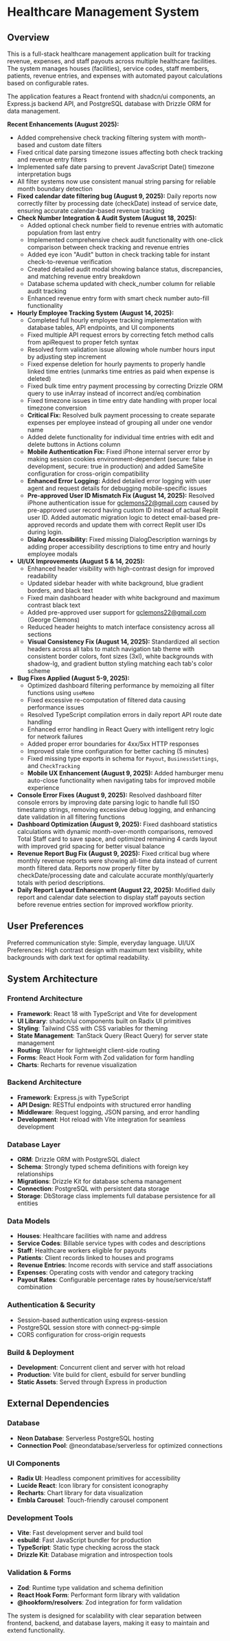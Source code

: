 # Healthcare Management System

## Overview

This is a full-stack healthcare management application built for tracking revenue, expenses, and staff payouts across multiple healthcare facilities. The system manages houses (facilities), service codes, staff members, patients, revenue entries, and expenses with automated payout calculations based on configurable rates.

The application features a React frontend with shadcn/ui components, an Express.js backend API, and PostgreSQL database with Drizzle ORM for data management.

**Recent Enhancements (August 2025):**
- Added comprehensive check tracking filtering system with month-based and custom date filters
- Fixed critical date parsing timezone issues affecting both check tracking and revenue entry filters  
- Implemented safe date parsing to prevent JavaScript Date() timezone interpretation bugs
- All filter systems now use consistent manual string parsing for reliable month boundary detection
- **Fixed calendar date filtering bug (August 9, 2025):** Daily reports now correctly filter by processing date (checkDate) instead of service date, ensuring accurate calendar-based revenue tracking
- **Check Number Integration & Audit System (August 18, 2025):**
  - Added optional check number field to revenue entries with automatic population from last entry
  - Implemented comprehensive check audit functionality with one-click comparison between check tracking and revenue entries
  - Added eye icon "Audit" button in check tracking table for instant check-to-revenue verification
  - Created detailed audit modal showing balance status, discrepancies, and matching revenue entry breakdown
  - Database schema updated with check_number column for reliable audit tracking
  - Enhanced revenue entry form with smart check number auto-fill functionality
- **Hourly Employee Tracking System (August 14, 2025):**
  - Completed full hourly employee tracking implementation with database tables, API endpoints, and UI components
  - Fixed multiple API request errors by correcting fetch method calls from apiRequest to proper fetch syntax
  - Resolved form validation issue allowing whole number hours input by adjusting step increment
  - Fixed expense deletion for hourly payments to properly handle linked time entries (unmarks time entries as paid when expense is deleted)
  - Fixed bulk time entry payment processing by correcting Drizzle ORM query to use inArray instead of incorrect and/eq combination
  - Fixed timezone issues in time entry date handling with proper local timezone conversion
  - **Critical Fix:** Resolved bulk payment processing to create separate expenses per employee instead of grouping all under one vendor name
  - Added delete functionality for individual time entries with edit and delete buttons in Actions column
  - **Mobile Authentication Fix:** Fixed iPhone internal server error by making session cookies environment-dependent (secure: false in development, secure: true in production) and added SameSite configuration for cross-origin compatibility
  - **Enhanced Error Logging:** Added detailed error logging with user agent and request details for debugging mobile-specific issues
  - **Pre-approved User ID Mismatch Fix (August 14, 2025):** Resolved iPhone authentication issue for gclemons22@gmail.com caused by pre-approved user record having custom ID instead of actual Replit user ID. Added automatic migration logic to detect email-based pre-approved records and update them with correct Replit user IDs during login.
  - **Dialog Accessibility:** Fixed missing DialogDescription warnings by adding proper accessibility descriptions to time entry and hourly employee modals
- **UI/UX Improvements (August 5 & 14, 2025):**
  - Enhanced header visibility with high-contrast design for improved readability
  - Updated sidebar header with white background, blue gradient borders, and black text
  - Fixed main dashboard header with white background and maximum contrast black text
  - Added pre-approved user support for gclemons22@gmail.com (George Clemons)
  - Reduced header heights to match interface consistency across all sections
  - **Visual Consistency Fix (August 14, 2025):** Standardized all section headers across all tabs to match navigation tab theme with consistent border colors, font sizes (3xl), white backgrounds with shadow-lg, and gradient button styling matching each tab's color scheme
- **Bug Fixes Applied (August 5-9, 2025):**
  - Optimized dashboard filtering performance by memoizing all filter functions using `useMemo`
  - Fixed excessive re-computation of filtered data causing performance issues
  - Resolved TypeScript compilation errors in daily report API route date handling
  - Enhanced error handling in React Query with intelligent retry logic for network failures
  - Added proper error boundaries for 4xx/5xx HTTP responses
  - Improved stale time configuration for better caching (5 minutes)
  - Fixed missing type exports in schema for `Payout`, `BusinessSettings`, and `CheckTracking`
  - **Mobile UX Enhancement (August 9, 2025):** Added hamburger menu auto-close functionality when navigating tabs for improved mobile experience
- **Console Error Fixes (August 9, 2025):** Resolved dashboard filter console errors by improving date parsing logic to handle full ISO timestamp strings, removing excessive debug logging, and enhancing date validation in all filtering functions
- **Dashboard Optimization (August 9, 2025):** Fixed dashboard statistics calculations with dynamic month-over-month comparisons, removed Total Staff card to save space, and optimized remaining 4 cards layout with improved grid spacing for better visual balance
- **Revenue Report Bug Fix (August 9, 2025):** Fixed critical bug where monthly revenue reports were showing all-time data instead of current month filtered data. Reports now properly filter by checkDate/processing date and calculate accurate monthly/quarterly totals with period descriptions.
- **Daily Report Layout Enhancement (August 22, 2025):** Modified daily report and calendar date selection to display staff payouts section before revenue entries section for improved workflow priority.

## User Preferences

Preferred communication style: Simple, everyday language.
UI/UX Preferences: High contrast design with maximum text visibility, white backgrounds with dark text for optimal readability.

## System Architecture

### Frontend Architecture
- **Framework**: React 18 with TypeScript and Vite for development
- **UI Library**: shadcn/ui components built on Radix UI primitives
- **Styling**: Tailwind CSS with CSS variables for theming
- **State Management**: TanStack Query (React Query) for server state management
- **Routing**: Wouter for lightweight client-side routing
- **Forms**: React Hook Form with Zod validation for form handling
- **Charts**: Recharts for revenue visualization

### Backend Architecture
- **Framework**: Express.js with TypeScript
- **API Design**: RESTful endpoints with structured error handling
- **Middleware**: Request logging, JSON parsing, and error handling
- **Development**: Hot reload with Vite integration for seamless development

### Database Layer
- **ORM**: Drizzle ORM with PostgreSQL dialect
- **Schema**: Strongly typed schema definitions with foreign key relationships
- **Migrations**: Drizzle Kit for database schema management
- **Connection**: PostgreSQL with persistent data storage
- **Storage**: DbStorage class implements full database persistence for all entities

### Data Models
- **Houses**: Healthcare facilities with name and address
- **Service Codes**: Billable service types with codes and descriptions  
- **Staff**: Healthcare workers eligible for payouts
- **Patients**: Client records linked to houses and programs
- **Revenue Entries**: Income records with service and staff associations
- **Expenses**: Operating costs with vendor and category tracking
- **Payout Rates**: Configurable percentage rates by house/service/staff combination

### Authentication & Security
- Session-based authentication using express-session
- PostgreSQL session store with connect-pg-simple
- CORS configuration for cross-origin requests

### Build & Deployment
- **Development**: Concurrent client and server with hot reload
- **Production**: Vite build for client, esbuild for server bundling
- **Static Assets**: Served through Express in production

## External Dependencies

### Database
- **Neon Database**: Serverless PostgreSQL hosting
- **Connection Pool**: @neondatabase/serverless for optimized connections

### UI Components
- **Radix UI**: Headless component primitives for accessibility
- **Lucide React**: Icon library for consistent iconography
- **Recharts**: Chart library for data visualization
- **Embla Carousel**: Touch-friendly carousel component

### Development Tools
- **Vite**: Fast development server and build tool
- **esbuild**: Fast JavaScript bundler for production
- **TypeScript**: Static type checking across the stack
- **Drizzle Kit**: Database migration and introspection tools

### Validation & Forms
- **Zod**: Runtime type validation and schema definition
- **React Hook Form**: Performant form library with validation
- **@hookform/resolvers**: Zod integration for form validation

The system is designed for scalability with clear separation between frontend, backend, and database layers, making it easy to maintain and extend functionality.